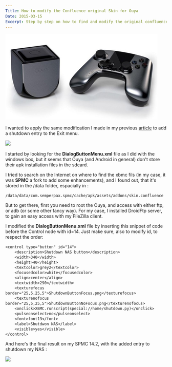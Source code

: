 ```yaml
---
Title: How to modify the Confluence original Skin for Ouya
Date: 2015-03-15
Excerpt: Step by step on how to find and modify the original confluence skin. 
---
```

![OUYA](images/ouya.jpg)

I wanted to apply the same modification I made in my previous  [article](http://scriptogr.am/blackhorus/post/how-to-shutdown-your-nas-from-xbmc) to add a shutdown entry to the Exit menu.

![](https://dl.dropboxusercontent.com/u/574142/scriptogram/EdenScreenShots-PowerMenu.png)

I started by looking for the **DialogButtonMenu.xml** file as I did with the windows box, but it seems that Ouya (and Android in general) don't store their apk installation files in the sdcard. 

I tried to search on the Internet on where to find the xbmc fils (in my case, it was **SPMC** a fork to add some enhancements), and I found out, that it's stored in the /data folder, espacially in :

 	/data/data/com.semperpax.spmc/cache/apk/assets/addons/skin.confluence


But to get there, first you need to root the Ouya, and access with either ftp, or adb (or some other fancy way). For my case, I installed DroidFtp server, to gain an easy access with my FileZilla client.

I modified the **DialogButtonMenu.xml** file by inserting this snippet of code before the Control node with id=14. Just make sure, also to modify id, to respect the order:

 
	<control type="button" id="14">				
		<description>Shutdown NAS button</description>
		<width>340</width>
		<height>40</height>
		<textcolor>grey2</textcolor>
		<focusedcolor>white</focusedcolor>
		<align>center</align>
		<textwidth>290</textwidth>
		<texturefocus border="25,5,25,5">ShutdownButtonFocus.png</texturefocus>
		<texturenofocus border="25,5,25,5">ShutdownButtonNoFocus.png</texturenofocus>
		<onclick>XBMC.runscript(special://home/shutdown.py)</onclick>			
		<pulseonselect>no</pulseonselect>				
		<font>font13</font>				
		<label>Shutdwon NAS</label>				
		<visible>yes</visible>			
	</control>

And here's the final result on my SPMC 14.2, with the added entry to shutdown my NAS :

![](https://dl.dropboxusercontent.com/u/574142/scriptogram/SPMC14-shutdwon.jpg)